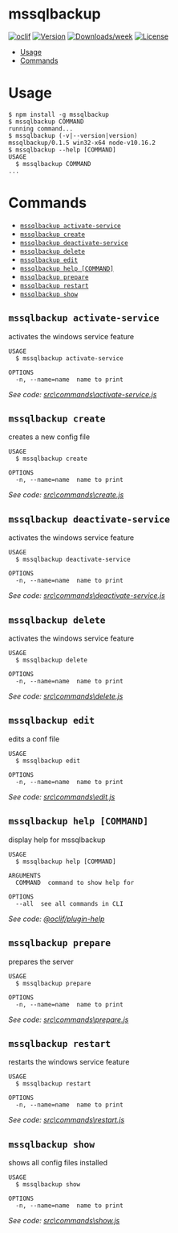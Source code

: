 mssqlbackup
===========



[![oclif](https://img.shields.io/badge/cli-oclif-brightgreen.svg)](https://oclif.io)
[![Version](https://img.shields.io/npm/v/mssqlbackup.svg)](https://npmjs.org/package/mssqlbackup)
[![Downloads/week](https://img.shields.io/npm/dw/mssqlbackup.svg)](https://npmjs.org/package/mssqlbackup)
[![License](https://img.shields.io/npm/l/mssqlbackup.svg)](https://github.com/Desktop/https://github.com/AlexanderGaussAG/Node-Backup-Server/blob/master/package.json)

<!-- toc -->
* [Usage](#usage)
* [Commands](#commands)
<!-- tocstop -->
# Usage
<!-- usage -->
```sh-session
$ npm install -g mssqlbackup
$ mssqlbackup COMMAND
running command...
$ mssqlbackup (-v|--version|version)
mssqlbackup/0.1.5 win32-x64 node-v10.16.2
$ mssqlbackup --help [COMMAND]
USAGE
  $ mssqlbackup COMMAND
...
```
<!-- usagestop -->
# Commands
<!-- commands -->
* [`mssqlbackup activate-service`](#mssqlbackup-activate-service)
* [`mssqlbackup create`](#mssqlbackup-create)
* [`mssqlbackup deactivate-service`](#mssqlbackup-deactivate-service)
* [`mssqlbackup delete`](#mssqlbackup-delete)
* [`mssqlbackup edit`](#mssqlbackup-edit)
* [`mssqlbackup help [COMMAND]`](#mssqlbackup-help-command)
* [`mssqlbackup prepare`](#mssqlbackup-prepare)
* [`mssqlbackup restart`](#mssqlbackup-restart)
* [`mssqlbackup show`](#mssqlbackup-show)

## `mssqlbackup activate-service`

activates the windows service feature

```
USAGE
  $ mssqlbackup activate-service

OPTIONS
  -n, --name=name  name to print
```

_See code: [src\commands\activate-service.js](https://github.com/AlexanderGaussAG/Node-Backup-Server/blob/v0.1.5/src\commands\activate-service.js)_

## `mssqlbackup create`

creates a new config file

```
USAGE
  $ mssqlbackup create

OPTIONS
  -n, --name=name  name to print
```

_See code: [src\commands\create.js](https://github.com/AlexanderGaussAG/Node-Backup-Server/blob/v0.1.5/src\commands\create.js)_

## `mssqlbackup deactivate-service`

activates the windows service feature

```
USAGE
  $ mssqlbackup deactivate-service

OPTIONS
  -n, --name=name  name to print
```

_See code: [src\commands\deactivate-service.js](https://github.com/AlexanderGaussAG/Node-Backup-Server/blob/v0.1.5/src\commands\deactivate-service.js)_

## `mssqlbackup delete`

activates the windows service feature

```
USAGE
  $ mssqlbackup delete

OPTIONS
  -n, --name=name  name to print
```

_See code: [src\commands\delete.js](https://github.com/AlexanderGaussAG/Node-Backup-Server/blob/v0.1.5/src\commands\delete.js)_

## `mssqlbackup edit`

edits a conf file

```
USAGE
  $ mssqlbackup edit

OPTIONS
  -n, --name=name  name to print
```

_See code: [src\commands\edit.js](https://github.com/AlexanderGaussAG/Node-Backup-Server/blob/v0.1.5/src\commands\edit.js)_

## `mssqlbackup help [COMMAND]`

display help for mssqlbackup

```
USAGE
  $ mssqlbackup help [COMMAND]

ARGUMENTS
  COMMAND  command to show help for

OPTIONS
  --all  see all commands in CLI
```

_See code: [@oclif/plugin-help](https://github.com/oclif/plugin-help/blob/v2.2.0/src\commands\help.ts)_

## `mssqlbackup prepare`

prepares the server

```
USAGE
  $ mssqlbackup prepare

OPTIONS
  -n, --name=name  name to print
```

_See code: [src\commands\prepare.js](https://github.com/AlexanderGaussAG/Node-Backup-Server/blob/v0.1.5/src\commands\prepare.js)_

## `mssqlbackup restart`

restarts the windows service feature

```
USAGE
  $ mssqlbackup restart

OPTIONS
  -n, --name=name  name to print
```

_See code: [src\commands\restart.js](https://github.com/AlexanderGaussAG/Node-Backup-Server/blob/v0.1.5/src\commands\restart.js)_

## `mssqlbackup show`

shows all config files installed

```
USAGE
  $ mssqlbackup show

OPTIONS
  -n, --name=name  name to print
```

_See code: [src\commands\show.js](https://github.com/AlexanderGaussAG/Node-Backup-Server/blob/v0.1.5/src\commands\show.js)_
<!-- commandsstop -->
